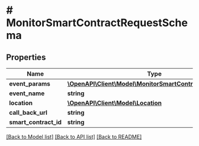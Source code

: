 # # MonitorSmartContractRequestSchema

## Properties

Name | Type | Description | Notes
------------ | ------------- | ------------- | -------------
**event_params** | [**\OpenAPI\Client\Model\MonitorSmartContractEventParam[]**](MonitorSmartContractEventParam.md) |  | [optional]
**event_name** | **string** |  | [optional]
**location** | [**\OpenAPI\Client\Model\Location**](Location.md) |  | [optional]
**call_back_url** | **string** |  | [optional]
**smart_contract_id** | **string** |  | [optional]

[[Back to Model list]](../../README.md#models) [[Back to API list]](../../README.md#endpoints) [[Back to README]](../../README.md)
